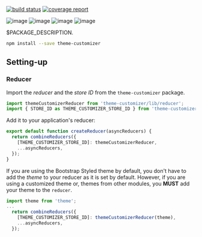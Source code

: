 [![build status]($CI_PROJECT_URL/badges/$PACKAGE_VERSION/build.svg)]($CI_PROJECT_URL/commits/$PACKAGE_VERSION)
[![coverage report]($CI_PROJECT_URL/badges/$PACKAGE_VERSION/coverage.svg)]($CI_PROJECT_URL/commits/$PACKAGE_VERSION)

![image](https://img.shields.io/badge/version-$PACKAGE_VERSION-green.svg)
![image](https://img.shields.io/badge/node-$NODE_VERSION-brightgreen.svg)
![image](https://img.shields.io/badge/npm-$NPM_VERSION-red.svg)
![image]($IMG_SHIELD_PUBLISHING)

$PACKAGE_DESCRIPTION.

```bash
npm install --save theme-customizer
```

## Setting-up

### Reducer
Import the *reducer* and the *store ID* from the `theme-customizer` package.

```jsx static
import themeCustomizerReducer from 'theme-customizer/lib/reducer';
import { STORE_ID as THEME_CUSTOMIZER_STORE_ID } from 'theme-customizer/lib/constants';
```

Add it to your application's reducer:

```jsx static
export default function createReducer(asyncReducers) {
  return combineReducers({
    [THEME_CUSTOMIZER_STORE_ID]: themeCustomizerReducer,
    ...asyncReducers,
  });
}
```

If you are using the Bootstrap Styled theme by default, you don't have to add the *theme* to your reducer as it is set by default.
However, if you are using a customized theme or, themes from other modules, you **MUST** add your theme to the `reducer`.

```jsx static
import theme from 'theme';
...
  return combineReducers({
    [THEME_CUSTOMIZER_STORE_ID]: themeCustomizerReducer(theme),
    ...asyncReducers,
  });
```
